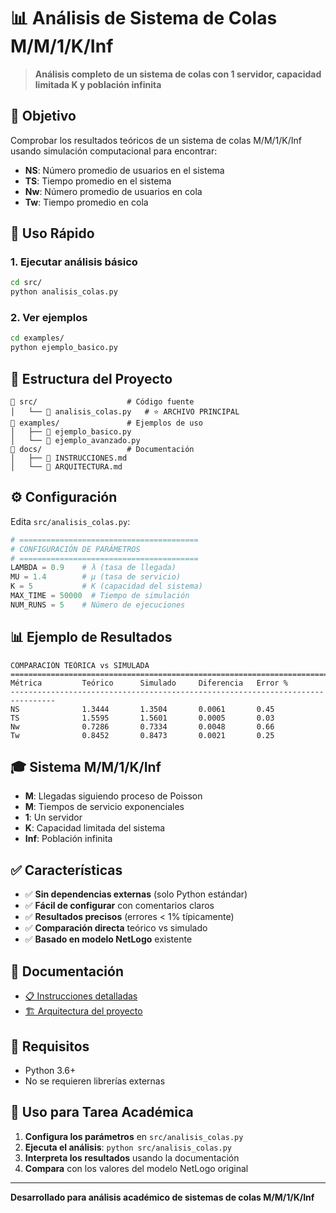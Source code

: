 # 📊 Análisis de Sistema de Colas M/M/1/K/Inf

> **Análisis completo de un sistema de colas con 1 servidor, capacidad limitada K y población infinita**

## 🎯 Objetivo

Comprobar los resultados teóricos de un sistema de colas M/M/1/K/Inf usando simulación computacional para encontrar:
- **NS**: Número promedio de usuarios en el sistema
- **TS**: Tiempo promedio en el sistema
- **Nw**: Número promedio de usuarios en cola
- **Tw**: Tiempo promedio en cola

## 🚀 Uso Rápido

### 1. Ejecutar análisis básico
```bash
cd src/
python analisis_colas.py
```

### 2. Ver ejemplos
```bash
cd examples/
python ejemplo_basico.py
```

## 📁 Estructura del Proyecto

```
📁 src/                    # Código fuente
│   └── 📄 analisis_colas.py   # ⭐ ARCHIVO PRINCIPAL
📁 examples/               # Ejemplos de uso
│   ├── 📄 ejemplo_basico.py
│   └── 📄 ejemplo_avanzado.py
📁 docs/                   # Documentación
│   ├── 📄 INSTRUCCIONES.md
│   └── 📄 ARQUITECTURA.md
```

## ⚙️ Configuración

Edita `src/analisis_colas.py`:

```python
# ========================================
# CONFIGURACIÓN DE PARÁMETROS
# ========================================
LAMBDA = 0.9    # λ (tasa de llegada)
MU = 1.4        # μ (tasa de servicio)
K = 5           # K (capacidad del sistema)
MAX_TIME = 50000  # Tiempo de simulación
NUM_RUNS = 5    # Número de ejecuciones
```

## 📊 Ejemplo de Resultados

```
COMPARACIÓN TEÓRICA vs SIMULADA
================================================================================
Métrica         Teórico      Simulado     Diferencia   Error %   
--------------------------------------------------------------------------------
NS              1.3444       1.3504       0.0061       0.45      
TS              1.5595       1.5601       0.0005       0.03      
Nw              0.7286       0.7334       0.0048       0.66      
Tw              0.8452       0.8473       0.0021       0.25      
```

## 🎓 Sistema M/M/1/K/Inf

- **M**: Llegadas siguiendo proceso de Poisson
- **M**: Tiempos de servicio exponenciales
- **1**: Un servidor
- **K**: Capacidad limitada del sistema
- **Inf**: Población infinita

## ✅ Características

- ✅ **Sin dependencias externas** (solo Python estándar)
- ✅ **Fácil de configurar** con comentarios claros
- ✅ **Resultados precisos** (errores < 1% típicamente)
- ✅ **Comparación directa** teórico vs simulado
- ✅ **Basado en modelo NetLogo** existente

## 📖 Documentación

- [📋 Instrucciones detalladas](docs/INSTRUCCIONES.md)
- [🏗️ Arquitectura del proyecto](docs/ARQUITECTURA.md)

## 🔧 Requisitos

- Python 3.6+
- No se requieren librerías externas

## 📝 Uso para Tarea Académica

1. **Configura los parámetros** en `src/analisis_colas.py`
2. **Ejecuta el análisis**: `python src/analisis_colas.py`
3. **Interpreta los resultados** usando la documentación
4. **Compara** con los valores del modelo NetLogo original

---

**Desarrollado para análisis académico de sistemas de colas M/M/1/K/Inf**
